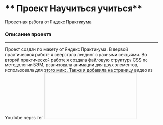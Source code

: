 # ** Проект Научиться учиться**
Проектная работа от Яндекс Практикума

### Описание проекта
--------------------
Проект создан по макету от Яндекс Практикума. В первой практической работе я сверстала лендинг с разными секциями. Во второй практической работе я создала файловую структуру CSS по методологии БЭМ, реализовала анимации для двух элементов, использовала для этого микс. Также я добавила на страницу видео из YouTube через тег <iframe>. Для того, чтобы расположить видео поверх границ двух секций я использовала для видео отрицательный нижний внешний отступ, а для следующей секции положительный внутренний верхний отступ. Помимо этого я обернула логотипы в ссылки.

### В проекте были использованы следующие технологии:
-----------------------------------------------------
* HTML
* CSS
* Flexbox
* Методология БЭМ
* Организация файловой структуры Nested
* API Youtube
-----------------------------------------------------

### Ссылка на сайт:
<a href="https://lighttross.github.io/how-to-learn" target="_blank">Проект "Научиться учиться"</a>

### Инструкция по развёртыванию:
--------------------------------
Клонируем репозиторий через ssh:

    git clone git@github.com:LightTross/how-to-learn.git

### Планы по доработке проекта:
-------------------------------
* адаптивная верстка
* прописать адреса для всех ссылок
* добавить форму для обратной связи
